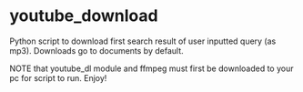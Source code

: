 # youtube_download
Python script to download first search result of user inputted query (as mp3). Downloads go to documents by default.

NOTE that youtube_dl module and ffmpeg must first be downloaded to your pc for script to run. Enjoy!
